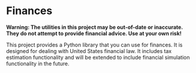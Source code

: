 # Finances
**Warning: The utilities in this project may be out-of-date or inaccurate.
They do not attempt to provide financial advice. Use at your own risk!**

This project provides a Python library that you can use for finances. It is
designed for dealing with United States financial law. It includes tax
estimation functionality and will be extended to include financial simulation
functionality in the future.
